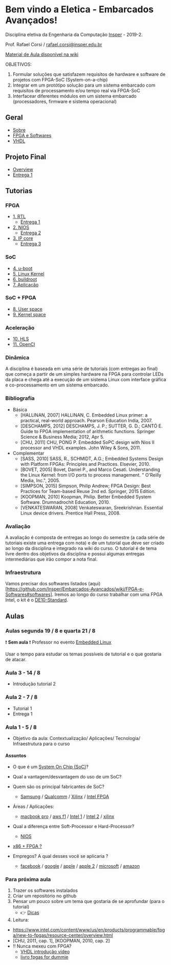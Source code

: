# Bem vindo a Eletica - Embarcados Avançados!

Disciplina eletiva da Engenharia da Computação [Insper](https://www.insper.edu.br/) - 2019-2.

Prof. Rafael Corsi / rafael.corsi@insper.edu.br

[Material de Aula disponível na wiki](https://github.com/Insper/Embarcados-Avancados/wiki)

OBJETIVOS:

1. Formular soluções que satisfazem requisitos de hardware e software de projetos com FPGA-SoC (System-on-a-chip) 
2. Integrar em um protótipo solução para um sistema embarcado com requisitos de processamento e/ou tempo real via FPGA-SoC
3. Interfacear diferentes módulos em um sistema embarcado (processadores, firmware e sistema operacional)

## Geral

 - [Sobre](Sobre)
 - [FPGA e Softwares](FPGA-e-Softwares)
 - [VHDL](VHDL)

## Projeto Final

- [Overview](Projeto-Overview)
- [Entrega 1](Projeto-Entrega-1)

## Tutorias 

### FPGA

-  [1. RTL](Tutorial-FPGA-RTL)
    - [Entrega 1](Entrega-1)
-  [2. NIOS](Tutorial-FPGA-NIOS)
    - [Entrega 2](Entrega-2)
-  [3. IP core](Tutorial-FPGA-NIOS-IP)
    - [Entrega 3](Entrega-3)

### SoC

-  [4. u-boot]()
-  [5. Linux Kernel]()
-  [6. buildroot]()
-  [7. Aplicação]()

### SoC + FPGA

- [8. User space]()
- [9. Kernel space]()

### Aceleração

- [10. HLS]()
- [11. OpenCl]()



###  Dinâmica

A disciplina é baseada em uma série de tutoriais (com entregas ao final) que começa a partir de um simples hardware na FPGA para controlar LEDs da placa e chega até a execução de um sistema Linux com interface gráfica e co-processamento em um sistema embarcado.

### Bibliografia

- Básica
  - [HALLINAN, 2007] HALLINAN, C. Embedded Linux primer: a practical, real-world approach. Pearson Education India, 2007.
  - [DESCHAMPS, 2012] DESCHAMPS,  J. P.;  SUTTER, G. D.;  CANTÓ E. Guide to FPGA implementation of arithmetic functions. Springer Science & Business Media; 2012, Apr 5.
  - [CHU, 2011] CHU, PONG P. Embedded SoPC design with Nios II processor and VHDL examples. John Wiley & Sons, 2011.
- Complementar    
  - [SASS, 2010] SASS, R., SCHMIDT, A.G.; Embedded Systems Design with Platform FPGAs: Principles and Practices. Elsevier, 2010.
  - [BOVET, 2005] Bovet, Daniel P., and Marco Cesati. Understanding the Linux Kernel: from I/O ports to process management. " O'Reilly Media, Inc.", 2005.
  - [SIMPSON, 2015] Simpson, Philip Andrew; FPGA Design: Best Practices for Team-based Reuse 2nd ed. Springer, 2015 Edition.
  - [KOOPMAN, 2010] Koopman, Philip. Better Embedded System Software. Drumnadrochit Education, 2010.
  - [VENKATESWARAN, 2008] Venkateswaran, Sreekrishnan. Essential Linux device drivers. Prentice Hall Press, 2008.

### Avaliação

A avaliação é composta de entregas ao longo do semestre (a cada série de tutoriais existe uma entrega com nota) e de um tutorial que deve ser criado ao longo da disciplina e integrado na wiki do curso. O tutorial é de tema livre dentro dos objetivos da disciplina e possui algumas entregas intermediárias que irão compor a nota final.

### Infraestrutura

Vamos precisar dos softwares listados (aqui)[https://github.com/Insper/Embarcados-Avancados/wiki/FPGA-e-Softwares#softwares]. Iremos ao longo do curso trabalhar com uma FPGA Intel, o kit é o [DE10-Standard](https://www.terasic.com.tw/cgi-bin/page/archive.pl?Language=English&No=1081).


## Aulas

### Aulas segunda 19 / 8 e quarta 21 / 8

❗️ **Sem aula** ❗️  Professor no evento [Embedded Linux](https://events.linuxfoundation.org/events/elc-north-america-2019)

Usar o tempo para estudar os temas possíveis de tutorial e o que gostaria de atacar.


### Aula 3 - 14 / 8

- Introdução tutorial 2

### Aula 2 - 7 / 8

- Tutorial 1
- Entrega 1

### Aula 1  - 5 / 8

- Objetivo da aula: Contextualização/ Aplicações/ Tecnologia/ Infraestrutura para o curso

#### Assuntos 

- O que é um [System On Chip (SoC)](https://en.wikipedia.org/wiki/System_on_a_chip)?

- Qual a vantagem/desvantagem do uso de um SoC?

- Quem são os principal fabricantes de SoC?
  - [Samsung](https://en.wikipedia.org/wiki/List_of_Samsung_system-on-a-chips) / [Qualcomm](https://en.wikipedia.org/wiki/List_of_Qualcomm_Snapdragon_systems-on-chip#Qualcomm_205,_Snapdragon_208,_210_and_212_(2014-17)) / [Xilinx](https://www.xilinx.com/products/silicon-devices/soc.html) / [Intel FPGA](https://www.intel.com/content/www/us/en/products/programmable.html)

- Áreas / Aplicações:
  - [macbook pro](https://www.redsharknews.com/technology/item/6408-apple-s-mac-pro-afterburner-what-just-happened) / [aws f1](https://aws.amazon.com/ec2/instance-types/f1/) / [Intel 1](https://www.intel.com/content/www/us/en/products/programmable.html) / [Intel 2](http://www.innovatefpga.com) / [xilinx](https://www.xilinx.com/applications.html)

- Qual a diferença entre Soft-Processor e Hard-Processor?
    - [NIOS](https://www.intel.com/content/www/us/en/products/programmable/processor/nios-ii.html)
- [x86 + FPGA ?](https://www.anandtech.com/show/12773/intel-shows-xeon-scalable-gold-6138p-with-integrated-fpga-shipping-to-vendors)

- Empregos? A qual desses você se aplicaria ?
  - [facebook](https://www.facebook.com/careers/jobs/283243269009556/) / [google](https://www.linkedin.com/jobs/google-fpga-jobs) / [apple](https://www.linkedin.com/jobs/apple-fpga-jobs) / [apple 2](https://jobs.apple.com/en-us/details/200001001/fpga-engineer) / [microsoft](https://www.linkedin.com/jobs/microsoft-fpga-jobs) / [amazon](https://www.linkedin.com/jobs/amazon-fpga-jobs)

 
### Para próxima aula

1. Trazer os softwares instalados
1. Criar um repositório no github
1. Pensar um pouco sobre um tema que gostaria de se aprofundar (para o tutorial)
   - :point_right: [Dicas](Projeto-Final)
1. Leitura:
  - https://www.intel.com/content/www/us/en/products/programmable/fpga/new-to-fpgas/resource-center/overview.html
  - [CHU, 2011, cap. 1], [KOOPMAN, 2010, cap. 2] 
  - :bangbang: Nunca mexeu com FPGA? 
     - [VHDL introdução vídeo](https://www.youtube.com/watch?v=zm-RA6BsYmc)
     - [livro fpgas for dummie](https://www.amiq.com/consulting/misc/free_pdf_books/fpgas_for_dummies_ebook.pdf)
